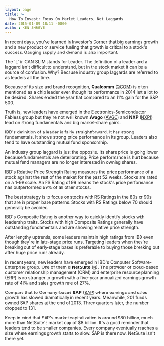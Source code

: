 ```yaml
---
layout: page
title: >-
  How To Invest: Focus On Market Leaders, Not Laggards
date: 2015-01-09 18:11 -0800
author: KEN SHREVE
---
```





In recent days, you've learned in Investor's [Corner](http://education.investors.com/) that big earnings growth and a new product or service fueling that growth is critical to a stock's success. Gauging supply and demand is also important.

  

The 'L' in CAN SLIM stands for Leader. The definition of a leader and a laggard isn't difficult to understand, but in the stock market it can be a source of confusion. Why? Because industry group laggards are referred to as leaders all the time.

  

Because of its size and brand recognition, **Qualcomm** ([QCOM](https://research.investors.com/quote.aspx?symbol=QCOM)) is often mentioned as a chip leader even though its performance in 2014 left a lot to be desired. Shares ended the year flat compared to an 11% gain for the S&P 500.

  

Truth is, new leaders have emerged in the Electronics-Semiconductor Fabless group but they're not well known.**Avago** ([AVGO](https://research.investors.com/quote.aspx?symbol=AVGO)) and **NXP** ([NXPI](https://research.investors.com/quote.aspx?symbol=NXPI)) lead on strong fundamentals and big market-share gains.

  

IBD's definition of a leader is fairly straightforward. It has strong fundamentals. It shows strong price performance in its group. Leaders also tend to have outstanding mutual fund sponsorship.

  

An industry group laggard is just the opposite. Its share price is going lower because fundamentals are deteriorating. Price performance is hurt because mutual fund managers are no longer interested in owning shares.

  

IBD's Relative Price Strength Rating measures the price performance of a stock against the rest of the market for the past 52 weeks. Stocks are rated on a 1-99 scale. An RS Rating of 99 means the stock's price performance has outperformed 99% of all other stocks.

  

The best strategy is to focus on stocks with RS Ratings in the 80s or 90s that are in proper base patterns. Stocks with RS Ratings below 70 should generally be avoided.

  

IBD's Composite Rating is another way to quickly identify stocks with leadership traits. Stocks with high Composite Ratings generally have outstanding fundamentals and are showing relative price strength.

  

After lengthy uptrends, some leaders maintain high ratings from IBD even though they're in late-stage price runs. Targeting leaders when they're breaking out of early-stage bases is preferable to buying those breaking out after huge price runs already.

  

In recent years, new leaders have emerged in IBD's Computer Software-Enterprise group. One of them is **NetSuite** ([N](https://research.investors.com/quote.aspx?symbol=N)). The provider of cloud-based customer relationship management (CRM) and enterprise resource planning (ERP) is no stranger to growth with a five-year annualized earnings growth rate of 41% and sales growth rate of 27%.

  

Compare that to Germany-based **SAP** ([SAP](https://research.investors.com/quote.aspx?symbol=SAP)) where earnings and sales growth has slowed dramatically in recent years. Meanwhile, 201 funds owned SAP shares at the end of 2013. Three quarters later, the number dropped to 131.

  

Keep in mind that SAP's market capitalization is around \$80 billion, much more than NetSuite's market cap of \$8 billion. It's a good reminder that leaders tend to be smaller companies. Every company eventually reaches a size where earnings growth starts to slow. SAP is there now. NetSuite isn't there yet.




